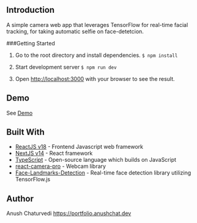 ## Introduction

A simple camera web app that leverages TensorFlow for real-time facial tracking, for taking automatic selfie on face-detetcion.

###Getting Started

1. Go to the root directory and install dependencies.
`$ npm install`
2. Start development server
`$ npm run dev`

3. Open [http://localhost:3000](http://localhost:3000) with your browser to see the result.

## Demo

See [Demo](https://stay-inside.anushchat.dev/)

## Built With 

- [ReactJS v18](https://react.dev/) - Frontend Javascript web framework
- [NextJS v14](https://nextjs.org/) - React framework
- [TypeScript](https://www.typescriptlang.org/) - Open-source language which builds on JavaScript
- [react-camera-pro](https://www.npmjs.com/package/react-camera-pro) - Webcam library
- [Face-Landmarks-Detection](https://www.npmjs.com/package/@tensorflow-models/face-landmarks-detection) - Real-time face detection library utilizing TensorFlow.js

## Author
Anush Chaturvedi 
https://portfolio.anushchat.dev